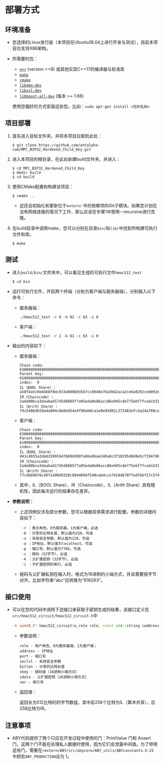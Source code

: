 # 部署方式

## 环境准备

- 您选择的Linux发行版（本项目在Ubuntu18.04上进行开发与测试），目前本项目仅支持X86架构。

- 所需要的包：

  - [`g++`](https://packages.debian.org/testing/g++) (version >=8) 或其他实现C++17的编译器与标准库
  - [`make`](https://packages.debian.org/testing/make)
  - [`cmake`](https://packages.debian.org/testing/cmake)
  - [`libgmp-dev`](https://packages.debian.org/testing/libgmp-dev)
  - [`libssl-dev`](https://packages.debian.org/testing/libssl-dev)
  - [`libboost-all-dev`](https://packages.debian.org/testing/libboost-all-dev) (版本 >= 1.66)

  使用您偏好的方式安装这些包，比如：`sudo apt-get install <包的名称>`

## 项目部署

1. 首先进入目标文件夹，并将本项目拉取到此处：

   ```
   $ git clone https://github.com/antalpha-com/MPC_BIP32_Hardened_Child_Key.git
   ```

2. 进入本项目的根目录，在此处新建build文件夹，并进入：

   ```
   $ cd MPC_BIP32_Hardened_Child_Key
   $ mkdir build
   $ cd build
   ```

3. 使用CMake配置和构建该项目：

   ```
   $ cmake ..
   ```

   - 这还会初始化和更新位于`extern/` 中的依赖项的Git子模块。如果您计划在没有网络连接的情况下工作，那么应该在步骤1中使用--recursive进行克隆。

4. 在build目录中调用make，您可以分别在目录`bin/`和`lib/`中找到所构建可执行文件和库。

   ```
   $ make
   ```

## 测试

- 进入`build/bin/`文件夹中，可以看见生成的可执行文件`hmac512_test`

  ```
  $ cd bin
  ```

- 运行可执行文件，开启两个终端（分别为客户端与服务器端），分别输入以下命令：

  - 服务器端：

    ```
    ./hmac512_test -r 0 -k 01 -c 63 -i 0
    ```

  - 客户端：

    ```
    ./hmac512_test -r 1 -k 61 -c 63 -i 0
    ```

- 输出的内容如下：

  - 服务器端：

    ```
    Chain code:	6300000000000000000000000000000000000000000000000000000000000000
    Parent key:	0100000000000000000000000000000000000000000000000000000000000000
    index:	0
    IL（BOOL Share）:	a58f4a5c0e8468f0dc033a088b035bfcc8946e76a3b62aca2ce6a0202ce6092e
    IR（Chaincode）:	2ada08bca3daabad1745d6885f7a95eda0e86acc86e945cde775ebf7fcadcb31
    IL（Arith Share）:	f9c5486db59a4a084c8e0ed54e4f98ab0ca1e0e93d01c272483efc4a24a788ca
    ```

  - 客户端：

    ```
    Chain code:	6300000000000000000000000000000000000000000000000000000000000000
    Parent key:	6100000000000000000000000000000000000000000000000000000000000000
    index:	0
    IL（BOOL Share）:	d41c4b55a2da815991647b69dd90fa06a9bae240a8c3f18295d849e5cf294790
    IR（Chaincode）:	2ada08bca3daabad1745d6885f7a95eda0e86acc86e945cde775ebf7fcadcb31
    IL（Arith Share）:	77cdb89bf6c49fa100d9328c0844094f548cab4cce7418d670ffed7bbf27c5f4
    ```

  - 其中，IL（BOOL Share）、IR（Chaincode）、IL（Arith Share）具有随机性，因此每次运行的结果存在差异。

- **参数说明：**

  - 上述测例仅涉及部分参数，您可以根据具体需求进行配置，参数的详细内容如下：

    ```
     -r ：表示角色，0为服务器，1为客户端，必选
     -b ：分享的比特长度，默认值为256，可选
     -s ：系统安全参数，默认值为128，可选
     -a ：IP地址，默认值为localhost，可选
     -p ：端口号，默认值为7766，可选
     -c ：链码（32字节），必选
     -k ：父扩展密钥（32字节），必选
     -i ：子扩展密钥的索引，必选
    ```

  - 链码与父扩展私钥在输入时，格式为16进制的小端方式，并且需要按字节对齐，比如字符串“abc”应转换为“616263”。

## 接口使用

- 可以在您的代码中调用下述接口来获取子密钥生成的结果，该接口定义在`src/hmac512_circuit/hmac512_circuit.h`中

  - ```c++
    uint8_t* hmac512_circuit(e_role role, const std::string &address, uint16_t port, seclvl seclvl, uint32_t bitlen, std::string skey, std::string sdata, uint32_t ser)
    ```

  - 参数说明：

    ```
    role - 用户角色，0为服务器端，1为客户端；
    address - IP地址
    port - 端口号
    seclvl - 系统安全参数
    bitlen - 分享的比特长度
    skey - 链码值（16进制小端方式）
    sdata - 父扩展密钥（16进制小端方式）
    ser - 索引号
    ```

  - 返回值：

    返回长为512比特的的字节数组，其中前256个比特为IL（算术共享），后256比特为IR。

## 注意事项

- ABY代码提供了两个只应在开发过程中使用的门：PrintValue 门和 Assert 门，这两个门不能在处理私人数据时使用，因为它们会泄露中间值。为了停用这些门，需要在`/extern/ABY/src/abycore/ABY_utils/ABYconstants.h:25` 中把宏` ABY_PRODUCTION `设为 1。

